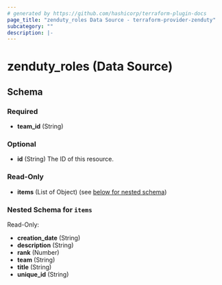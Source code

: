 ```yaml
---
# generated by https://github.com/hashicorp/terraform-plugin-docs
page_title: "zenduty_roles Data Source - terraform-provider-zenduty"
subcategory: ""
description: |-
---
```


# zenduty_roles (Data Source)

<!-- schema generated by tfplugindocs -->

## Schema

### Required

- **team_id** (String)

### Optional

- **id** (String) The ID of this resource.

### Read-Only

- **items** (List of Object) (see [below for nested schema](#nestedatt--items))

<a id="nestedatt--items"></a>

### Nested Schema for `items`

Read-Only:

- **creation_date** (String)
- **description** (String)
- **rank** (Number)
- **team** (String)
- **title** (String)
- **unique_id** (String)
